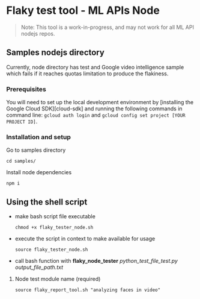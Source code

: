 # Flaky test tool - ML APIs Node

> Note: This tool is a work-in-progress, and may not work
> for all ML API nodejs repos.

## Samples nodejs directory

Currently, node directory has test and Google video intelligence sample which fails if it reaches quotas limitation to produce the flakiness.

### Prerequisites

You will need to set up the local development environment by
[installing the Google Cloud SDK][cloud-sdk] and running the following commands in command line:
`gcloud auth login` and `gcloud config set project [YOUR PROJECT ID]`.

### Installation and setup

Go to samples directory

```code
cd samples/
```

Install node dependencies

```code
npm i

```

## Using the shell script

* make bash script file executable

    ```
    chmod +x flaky_tester_node.sh
    ```

* execute the script in context to make available for usage

    ```
    source flaky_tester_node.sh 
    ```

* call bash function with **flaky_node_tester** *python_test_file_test.py* *output_file_path.txt*

1. Node test module name (required)

    ```
    source flaky_report_tool.sh "analyzing faces in video"
    ```